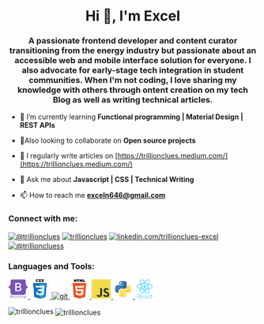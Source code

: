 <h1 align="center">Hi 👋, I'm Excel</h1>
<h3 align="center">A passionate frontend developer and content curator transitioning from the energy industry but passionate about an accessible web and mobile interface solution for everyone. I also advocate for early-stage tech integration in student communities. When I'm not coding, I love sharing my knowledge with others through ontent creation on my tech Blog as well as writing technical articles.</h3>

- 🔭 I’m currently learning **Functional programming | Material Design | REST APIs**

- 👯Also looking to collaborate on **Open source projects**

- 📝 I regularly write articles on [https://trillionclues.medium.com/](https://trillionclues.medium.com/)

- 💬 Ask me about **Javascript | CSS | Technical Writing**

- 📫 How to reach me **exceln646@gmail.com**

<h3 align="">Connect with me:</h3>
<p align="">
<a href="https://codepen.io/@trillionclues" target="blank"><img align="center" src="https://raw.githubusercontent.com/rahuldkjain/github-profile-readme-generator/master/src/images/icons/Social/codepen.svg" alt="@trillionclues" height="30" width="40" /></a>
<a href="https://twitter.com/trillionclues" target="blank"><img align="center" src="https://raw.githubusercontent.com/rahuldkjain/github-profile-readme-generator/master/src/images/icons/Social/twitter.svg" alt="trillionclues" height="30" width="40" /></a>
<a href="https://linkedin.com/in/linkedin.com/trillionclues-excel" target="blank"><img align="center" src="https://raw.githubusercontent.com/rahuldkjain/github-profile-readme-generator/master/src/images/icons/Social/linked-in-alt.svg" alt="linkedin.com/trillionclues-excel" height="30" width="40" /></a>
<a href="https://hashnode.com/@trillioncluess" target="blank"><img align="center" src="https://raw.githubusercontent.com/rahuldkjain/github-profile-readme-generator/master/src/images/icons/Social/hashnode.svg" alt="@trillioncluess" height="30" width="40" /></a>
</p>

<h3 align="">Languages and Tools:</h3>
<p align=""> <a href="https://getbootstrap.com" target="_blank" rel="noreferrer"> <img src="https://raw.githubusercontent.com/devicons/devicon/master/icons/bootstrap/bootstrap-plain-wordmark.svg" alt="bootstrap" width="40" height="40"/> </a> <a href="https://www.w3schools.com/css/" target="_blank" rel="noreferrer"> <img src="https://raw.githubusercontent.com/devicons/devicon/master/icons/css3/css3-original-wordmark.svg" alt="css3" width="40" height="40"/> </a> <a href="https://git-scm.com/" target="_blank" rel="noreferrer"> <img src="https://www.vectorlogo.zone/logos/git-scm/git-scm-icon.svg" alt="git" width="40" height="40"/> </a> <a href="https://www.w3.org/html/" target="_blank" rel="noreferrer"> <img src="https://raw.githubusercontent.com/devicons/devicon/master/icons/html5/html5-original-wordmark.svg" alt="html5" width="40" height="40"/> </a> <a href="https://developer.mozilla.org/en-US/docs/Web/JavaScript" target="_blank" rel="noreferrer"> <img src="https://raw.githubusercontent.com/devicons/devicon/master/icons/javascript/javascript-original.svg" alt="javascript" width="40" height="40"/> </a> <a href="https://www.python.org" target="_blank" rel="noreferrer"> <img src="https://raw.githubusercontent.com/devicons/devicon/master/icons/python/python-original.svg" alt="python" width="40" height="40"/> </a> <a href="https://reactjs.org/" target="_blank" rel="noreferrer"> <img src="https://raw.githubusercontent.com/devicons/devicon/master/icons/react/react-original-wordmark.svg" alt="react" width="40" height="40"/> </a> </p>

<p><img align="left" src="https://github-readme-stats.vercel.app/api/top-langs?username=trillionclues&show_icons=true&locale=en&layout=compact" alt="trillionclues" /></p>

<p>&nbsp;<img align="center" src="https://github-readme-stats.vercel.app/api?username=trillionclues&show_icons=true&locale=en" alt="trillionclues" /></p>
